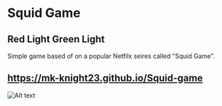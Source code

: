 # Squid Game
## Red Light Green Light

Simple game based of on a popular Netfilx seires called "Squid Game".

## https://mk-knight23.github.io/Squid-game


![Alt text](https://github.com/mk-knight23/Squid-game/blob/main/squid.png)

